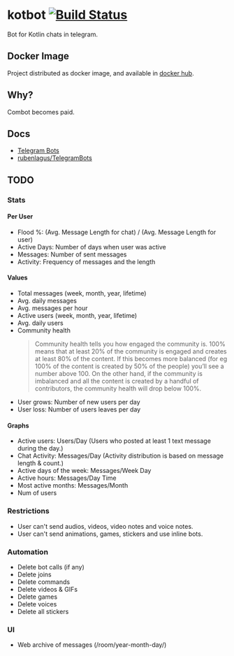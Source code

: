 # kotbot [![Build Status](https://travis-ci.com/KotlinBy/kotbot.svg?branch=master)](https://travis-ci.com/KotlinBy/kotbot)

Bot for Kotlin chats in telegram.

## Docker Image

Project distributed as docker image, and available in [docker hub](https://hub.docker.com/r/irus/kotbot/).

## Why?

Combot becomes paid.

## Docs

* [Telegram Bots](https://core.telegram.org/bots)
* [rubenlagus/TelegramBots](https://github.com/rubenlagus/TelegramBots)

## TODO

### Stats

#### Per User

* Flood %: (Avg. Message Length for chat) / (Avg. Message Length for user)
* Active Days: Number of days when user was active
* Messages: Number of sent messages
* Activity: Frequency of messages and the length

#### Values

* Total messages (week, month, year, lifetime)
* Avg. daily messages
* Avg. messages per hour 
* Active users (week, month, year, lifetime)
* Avg. daily users
* Community health
  > Community health tells you how engaged the community is. 100% means that at least 20% of the community is engaged and creates at least 80% of the content. If this becomes more balanced (for eg 100% of the content is created by 50% of the people) you’ll see a number above 100. On the other hand, if the community is imbalanced and all the content is created by a handful of contributors, the community health will drop below 100%.
* User grows: Number of new users per day
* User loss: Number of users leaves per day

#### Graphs

* Active users: Users/Day (Users who posted at least 1 text message during the day.)
* Chat Activity: Messages/Day (Activity distribution is based on message length & count.)
* Active days of the week: Messages/Week Day
* Active hours: Messages/Day Time
* Most active months: Messages/Month
* Num of users

### Restrictions

* User can't send audios, videos, video notes and voice notes.
* User can't send animations, games, stickers and use inline bots. 

### Automation

* Delete bot calls (if any)
* Delete joins
* Delete commands 
* Delete videos & GIFs
* Delete games 
* Delete voices 
* Delete all stickers

### UI

* Web archive of messages (/room/year-month-day/)
